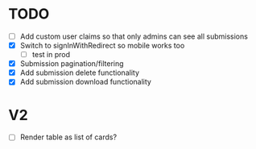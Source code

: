 # TODO

- [ ] Add custom user claims so that only admins can see all submissions
- [x] Switch to signInWithRedirect so mobile works too
  - [ ] test in prod
- [x] Submission pagination/filtering
- [x] Add submission delete functionality
- [x] Add submission download functionality

# V2
- [ ] Render table as list of cards?
